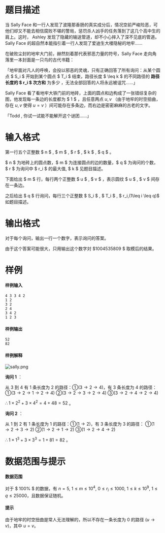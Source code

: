 
# 题目描述

当 Sally Face 和一行人发现了波隆那香肠的真实成分后，情况空前严峻险恶，可他们却又不能去相信腐败不堪的警局，惩罚杀人凶手的任务落到了这几个高中生的肩上。这时， Ashley 发现了隐藏的输送管道，却不小心摔入了深不见底的管道。Sally Face 的超自然本能指引着一行人发现了爱迪生大楼隐秘的地牢……

在破败尘封的地牢大门前，赫然刻着那代表邪恶力量的符号，Sally Face 走向角落里一本封面是一只鸟的古代书籍：

「地牢面对凡人的呼唤，会投以邪恶的灵魂，只有正确回答了所有询问：从某个圆点 $ S_i ​$ 开始到某个圆点 $ T_i ​$ 结束，路径长度 $ \leq k ​$ 的不同路径的 __路径长度的 $ r_i ​$ 次方和__ 为多少 ，无法全部回答的人将永远被诅咒……」

Sally Face 看了看地牢大铁门前的地砖，上面的圆点和边构成了一张错综复杂的图，他发现每一条边的长度都为 $ 1 $ ，且任意两点 $u,v$ （由于地牢的时空扭曲，存在 $u,v$ 使得 $u=v$ ）间可能存在多条边，而右边是密密麻麻的古老的文字。

「Todd , 你试一试能不能解开这个谜团……」

# 输入格式

第一行五个正整数 $ n $ , $ m $ , $ r $ , $ k $ , $ q $ 。

$ n $ 为地砖上的圆点数，$ m $ 为连接圆点的边的数量，$ q $ 为询问的个数，$ r $ 为询问中 $ r_i $ 的最大值, $ k $ 见题目描述。

下面给出 $ m $ 行，每行两个正整数 $ u $ , $ v $ ，表示圆纹 $ u $ , $ v $ 间存在一条边。

之后给出 $ q $ 行询问，每行三个正整数 $ S_i $ , $ T_i $ , $ r_i\,(1\leq i \leq q)$ 如题目描述。

# 输出格式

对于每个询问，输出一行一个数字，表示询问的答案。

由于这个答案可能很大，只用输出这个数字対 $1004535809 $ 取模后的结果。

# 样例

#### 样例输入
```plain
4 3 3 4 2
1 2
3 2
2 4
3 4 2
1 2 3
```

#### 样例输出
```plain
52
82
```
#### 样例解释
![sally.png](/source/loj/6343/img/aHR0cHM6Ly9lbmtlcmV3cG8uZ2l0aHViLmlvL2ltYWdlcy9zYWxseS5wbmc=.png)

__询问 $1$__ ：

从 $3$ 到 $4$ 有 $1$ 条长度为 $2$ 的路径：①$(3\rightarrow 2\rightarrow 4)$，有 $3$ 条长度为 $4$ 的路径：
①$(3\rightarrow 2\rightarrow 1\rightarrow 2\rightarrow 4)$
②$(3\rightarrow 2\rightarrow 3\rightarrow 2\rightarrow 4)$
③$(3\rightarrow 2\rightarrow 4\rightarrow 2\rightarrow 4)$

$\therefore 1\times 2^2+3\times 4^2=4+48=52$ 。

__询问 $2$__ ：

从 $1$ 到 $2$ 有 $1$ 条长度为 $1$ 的路径：①$(1\rightarrow 2)$，有 $3$ 条长度为 $3$ 的路径：
①$(1\rightarrow 2\rightarrow 3\rightarrow 2)$
②$(1\rightarrow 2\rightarrow 1\rightarrow 2)$
③$(1\rightarrow 2\rightarrow 4\rightarrow 2)$ 

$\therefore 1\times 1^3+3\times 3^3=1+81=82$ 。

# 数据范围与提示

#### 数据范围
对于 $ 100\% $ 的数据，有 $n=5$,  $1\leq m \leq 10^4$,  $0\leq r_i \leq 1000$,  $1\leq k \leq 10^{9}$,  $1\leq q \leq 25000$，且数据保证随机。

#### 提示
由于地牢的时空扭曲是常人无法理解的，所以不存在一条长度为 $0$ 的路径 $(u\rightarrow v)$，其中 $u=v$。

